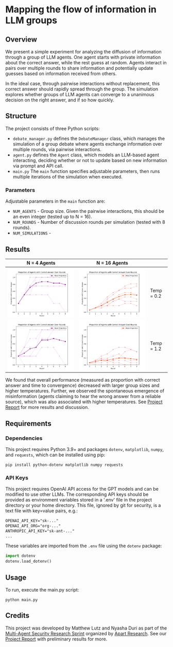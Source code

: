 # Mapping the flow of information in LLM groups
## Overview
We present a simple experiment for analyzing the diffusion of information through a group of LLM agents. One agent starts with private information about the correct answer, while the rest guess at random. Agents interact in pairs over multiple rounds to share information and potentially update guesses based on information received from others. 

In the ideal case, through pairwise interactions without replacement, this correct answer should rapidly spread through the group. The simulation explores whether groups of LLM agents can converge to a unanimous decision on the right answer, and if so how quickly.

## Structure
The project consists of three Python scripts:
* `debate_manager.py` defines the `DebateManager` class, which manages the simulation of a group debate where agents exchange information over multiple rounds, via pairwise interactions.
* `agent.py` defines the `Agent` class, which models an LLM-based agent interacting, deciding whether or not to update based on new information via prompt and API call.
* `main.py` The `main` function specifies adjustable parameters, then runs multiple iterations of the simulation when executed.

### Parameters
Adjustable parameters in the `main` function are:
* `NUM_AGENTS` - Group size. Given the pairwise interactions, this should be an even integer (tested up to N = 16).
* `NUM_ROUNDS` - Number of discussion rounds per simulation (tested with 8 rounds).
* `NUM_SIMULATIONS` -  

## Results

|                     N = 4 Agents                            |                         N = 16 Agents                         |                  |
| ----------------------------------------------------------- | ------------------------------------------------------------- | ---------------- |
| <img width="100%" src="results/4agents_8rounds_temp02.png"> | <img width="100%" src="results/16agents_8round_temp02.png">   |    Temp = 0.2    |
| <img width="100%" src="results/4agents_8rounds_temp12.png"> | <img width="100%" src="results/16agents_8_rounds_temp12.png"> |    Temp = 1.2    |

We found that overall performance (measured as proportion with correct answer and time to convergence) decreased with larger group sizes and higher temperatures. Further, we observed the spontaneous emergence of misinformation (agents claiming to hear the wrong answer from a reliable source), which was also associated with higher temperatures. See [Project Report](https://www.apartresearch.com/project/fishing-for-the-answer-mapping-the-flow-of-information-in-llm-agent-groups-using-lessons-from-fish-schools) for more results and discussion. 

## Requirements
### Dependencies
This project requires Python 3.9+ and packages `dotenv`, `matplotlib`, `numpy`, and `requests`, which can be installed using pip:

```
pip install python-dotenv matplotlib numpy requests
```

### API Keys
This project requires OpenAI API access for the GPT models and can be modified to use other LLMs. The corresponding API keys should be provided as environment variables stored in a '.env' file in the project directory or your home directory. This file, ignored by git for security, is a text file with key=value pairs, e.g.:

```
OPENAI_API_KEY="sk-..."
OPENAI_API_ORG="org-..."
ANTHROPIC_API_KEY="sk-ant-..."
...
```

These variables are imported from the `.env` file using the `dotenv` package:

```python
import dotenv
dotenv.load_dotenv()
```

## Usage
To run, execute the main.py script:

```
python main.py
```

## Credits
This project was developed by Matthew Lutz and Nyasha Duri as part of the [Multi-Agent Security Research Sprint](https://alignmentjam.com/jam/masec) organized by [Apart Research](https://www.apartresearch.com/sprints). See our [Project Report](https://www.apartresearch.com/project/fishing-for-the-answer-mapping-the-flow-of-information-in-llm-agent-groups-using-lessons-from-fish-schools) with preliminary results for more.

